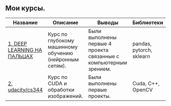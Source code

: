 ## Мои курсы.

Название | Описание | Выводы | Библиотеки 
--- | --- | --- | --- 
[1. DEEP LEARNING НА ПАЛЬЦАХ](https://github.com/Chularev/courses/tree/main/dl_on_fingers) | Курс по глубокому машинному обучению (нейронным сетям).  | Были выполнены первые 4 проекта связанные с компьютерным зрением. | pandas, pytorch, sklearn
[2. udacity/cs344](https://github.com/Chularev/courses/tree/main/cuda) | Курс по CUDA и обработки изображений.  | Были выполнены первые проекты. | Cuda, C++, OpenCV


